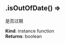 <a name="module_miot/service/security--module.exports.ISecureKey+isOutOfDate"></a>

## .isOutOfDate() ⇒
是否过期

**Kind**: instance function  
**Returns**: boolean  
